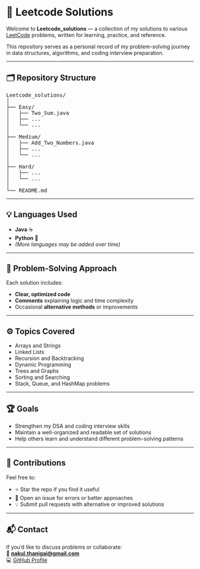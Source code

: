 # 🧩 Leetcode Solutions

Welcome to **Leetcode_solutions** — a collection of my solutions to various [LeetCode](https://leetcode.com/) problems, written for learning, practice, and reference.

This repository serves as a personal record of my problem-solving journey in data structures, algorithms, and coding interview preparation.

---

## 🗂️ Repository Structure
<pre>
Leetcode_solutions/
│
├── Easy/
│   ├── Two_Sum.java
│   ├── ...
│   └── ...
│
├── Medium/
│   ├── Add_Two_Numbers.java
│   ├── ...
│   └── ...
│
├── Hard/
│   ├── ...
│   └── ...
│
└── README.md
</pre>
---

## 💡 Languages Used
- **Java** ☕  
- **Python** 🐍  
- *(More languages may be added over time)*

---

## 🧠 Problem-Solving Approach
Each solution includes:
- **Clear, optimized code**
- **Comments** explaining logic and time complexity
- Occasional **alternative methods** or improvements

---

## ⚙️ Topics Covered
- Arrays and Strings  
- Linked Lists  
- Recursion and Backtracking  
- Dynamic Programming  
- Trees and Graphs  
- Sorting and Searching  
- Stack, Queue, and HashMap problems  

---

## 🏆 Goals
- Strengthen my DSA and coding interview skills  
- Maintain a well-organized and readable set of solutions  
- Help others learn and understand different problem-solving patterns  

---

## 🤝 Contributions
Feel free to:
- ⭐ Star the repo if you find it useful  
- 🐛 Open an issue for errors or better approaches  
- 💡 Submit pull requests with alternative or improved solutions  

---

## 📬 Contact
If you’d like to discuss problems or collaborate:  
📧 **nakul.thanigai@gmail.com**  
💻 [GitHub Profile](https://github.com/nakul28062007)
